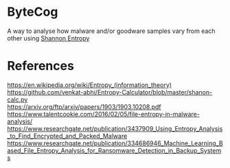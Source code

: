 # ByteCog
A way to analyse how malware and/or goodware samples vary from each other using <a href="https://en.wikipedia.org/wiki/Entropy_(information_theory)">Shannon Entropy</a>


# References
https://en.wikipedia.org/wiki/Entropy_(information_theory)
<br>
https://github.com/venkat-abhi/Entropy-Calculator/blob/master/shanon-calc.py
<br>
https://arxiv.org/ftp/arxiv/papers/1903/1903.10208.pdf
<br>
https://www.talentcookie.com/2016/02/05/file-entropy-in-malware-analysis/
<br>
https://www.researchgate.net/publication/3437909_Using_Entropy_Analysis_to_Find_Encrypted_and_Packed_Malware
<br>
https://www.researchgate.net/publication/334686946_Machine_Learning_Based_File_Entropy_Analysis_for_Ransomware_Detection_in_Backup_Systems
